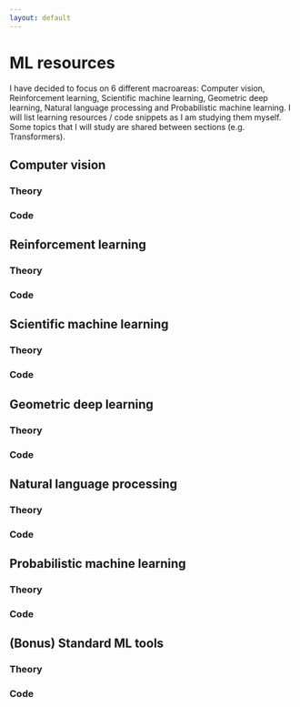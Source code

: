 ```yaml
---
layout: default
---
```


# ML resources
I have decided to focus on 6 different macroareas: Computer vision, Reinforcement learning, Scientific machine learning, Geometric deep learning, Natural language processing and Probabilistic machine learning.
I will list learning resources / code snippets as I am studying them myself. Some topics that I will study are shared between sections (e.g. Transformers). 

## Computer vision

### Theory


### Code

## Reinforcement learning

### Theory


### Code


## Scientific machine learning

### Theory


### Code


## Geometric deep learning

### Theory


### Code


## Natural language processing

### Theory


### Code

## Probabilistic machine learning

### Theory


### Code


## (Bonus) Standard ML tools 

### Theory


### Code
